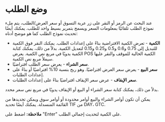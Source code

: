 # **وضع الطلب**

عند البحث عن الرمز أو النقر على زر عربة التسوق أو سعر العرض/الطلب، يتم ملء نموذج الطلب تلقائيًا بمعلومات السعر ويسمح بتمرير بسيط واحد للطلب.
يمكنك أيضًا تحديث نموذج الطلب كما هو موضح أدناه:

- **الكمية** - تعرض الكمية الافتراضية بناءً على إعدادات الطلب. يمكنك النقر فوق الكمية للتبديل إلى 0.75 و0.6 و0.5 و0.25 و0.15 لتعديل الكمية.
بدلاً من ذلك، يمكنك كتابة الكمية يدويًا في مربع نص الكمية. يعرض POS الكمية الحالية للموقف والنقر عليها سيملأ مربع نص الكمية.
- **سعر الشراء** - يعرض سعر الطلب افتراضيًا.
- **سعر البيع** - يعرض سعر العرض افتراضيًا. وهو ربح بنسبة 10% افتراضيًا أو بناءً على إعدادات الطلبات.
- **سعر الإيقاف** - عرض سعر الإيقاف افتراضيًا بناءً على إعدادات الطلبات.

بدلاً من ذلك، يمكنك كتابة سعر الشراء أو البيع أو الإيقاف يدويًا في مربع نص سعر محدد.

يمكن أن تكون أوامر الشراء والبيع أوامر محدودة أو أوامر سوق ويمكن تحديدها من القائمة المنسدلة. يمكنك أيضًا تحديد TIF من DAY، GTC.

**ملاحظة:** اضغط على "Enter" على الكمية لتحديث إجمالي الطلب.
